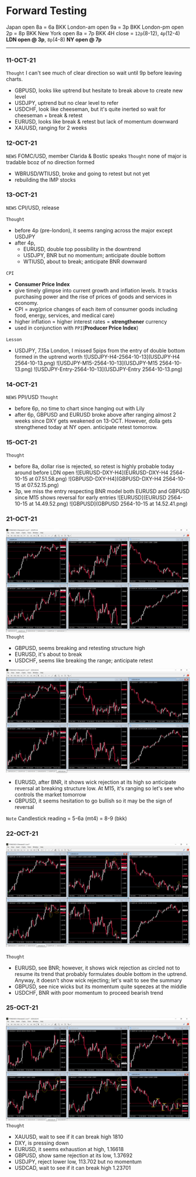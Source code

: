 # Forward Testing

Japan open 8a = 6a BKK
London-am open 9a = 3p BKK 
London-pm open 2p = 8p BKK
New York open 8a = 7p BKK
4H close = `12p`(8-12), `4p`(12-4) **LDN open @ 3p**, `8p`(4-8) **NY open @ 7p**

---

### 11-OCT-21
`Thought` I can't see much of clear direction so wait until 9p before leaving charts.
- GBPUSD, looks like uptrend but hesitate to break above to create new level 
- USDJPY, uptrend but no clear level to refer
- USDCHF, look like cheeseman, but it's quite inerted so wait for cheeseman + break & retest
- EURUSD, looks like break & retest but lack of momentum downward
- XAUUSD, ranging for 2 weeks


### 12-OCT-21
`NEWS` FOMC/USD, member Clarida & Bostic speaks
`Thought` none of major is tradable bcoz of no direction formed
- WBRUSD/WTIUSD, broke and going to retest but not yet
- rebuilding the IMP stocks

### 13-OCT-21
`NEWS` CPI/USD, release

`Thought` 
- before 4p (pre-london), it seems ranging across the major except USDJPY
- after 4p, 
    - EURUSD, double top possibility in the downtrend
    - USDJPY, BNR but no momentum; anticipate double bottom 
    - WTIUSD, about to break; anticipate BNR downward

`CPI`
- **Consumer Price Index**
- give timely glimpse into current growth and inflation levels. It tracks purchasing power and the rise of prices of goods and services in economy. 
- CPI = avg(price changes of each item of consumer goods including food, energy, services, and medical care)
- higher inflation = higher interest rates = **strengthener** currency
- used in conjunction with `PPI`(**Producer Price Index**)

`Lesson` 
- USDJPY, 7.15a London, I missed 5pips from the entry of double bottom formed in the uptrend worth
![USDJPY-H4-2564-10-13](USDJPY-H4 2564-10-13.png)
![USDJPY-M15-2564-10-13](USDJPY-M15 2564-10-13.png)
![USDJPY-Entry-2564-10-13](USDJPY-Entry 2564-10-13.png)

### 14-OCT-21
`NEWS` PPI/USD
`Thought` 
- before 6p, no time to chart since hanging out with Lily 
- after 6p, GBPUSD and EURUSD broke above after ranging almost 2 weeks since DXY gets weakened on 13-OCT. However, dolla gets strengthened today at NY open. anticipate retest tomorrow. 

### 15-OCT-21
`Thought`
- before 8a, dollar rise is rejected, so retest is highly probable today around before LDN open
![EURUSD-DXY-H4](EURUSD-DXY-H4 2564-10-15 at 07.51.58.png) 
![GBPUSD-DXY-H4](GBPUSD-DXY-H4 2564-10-15 at 07.52.15.png)
- 3p, we miss the entry respecting BNR model both EURUSD and GBPUSD since M15 shows reversal for early entries
![EURUSD](EURUSD 2564-10-15 at 14.49.52.png) 
![GBPUSD](GBPUSD 2564-10-15 at 14.52.41.png)


### 21-OCT-21
![Dashboard](21-OCT.png)
`Thought` 
- GBPUSD, seems breaking and retesting structure high
- EURUSD, it's about to break
- USDCHF, seems like breaking the range; anticipate retest

![Dashboard](21-OCT.closing.png)
- EURUSD, after BNR, it shows wick rejection at its high so anticipate reversal at breaking structure low. At M15, it's ranging so let's see who controls the market tomorrow    
- GBPUSD, it seems hesitation to go bullish so it may be the sign of reversal

`Note` 
Candlestick reading = 5-6a (mt4) = 8-9 (bkk)

### 22-OCT-21
![Dashboard](22-OCT.10.28.png)

`Thought` 
- EURUSD, see BNR; however, it shows wick rejection as circled not to resume its trend that probably formulates double bottom in the uptrend. Anyway, it doesn't show wick rejecting; let's wait to see the summary
- GBPUSD, see nice wicks but its momentum quite sqeezes at the middle
- USDCHF, BNR with poor momentum to proceed bearish trend


### 25-OCT-21
![Dashboard](25-OCT.14.36.png)
`Thought`
- XAUUSD, wait to see if it can break high 1810
- DXY, is pressing down
- EURUSD, it seems exhaustion at high, 1.16618 
- GBPUSD, show same rejection at its low, 1.37692
- USDJPY, reject lower low, 113.702 but no momentum
- USDCAD, wait to see if it can break high 1.23701
